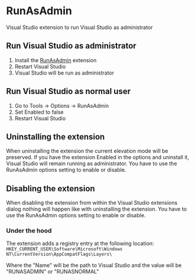 # RunAsAdmin
Visual Studio extension to run Visual Studio as administrator

## Run Visual Studio as administrator
1. Install the [RunAsAdmin](https://marketplace.visualstudio.com/items?itemName=SamirBoulema.RunAsAdmin) extension
2. Restart Visual Studio
3. Visual Studio will be run as administrator

## Run Visual Studio as normal user
1. Go to Tools -> Options -> RunAsAdmin
2. Set Enabled to false
3. Restart Visual Studio

## Uninstalling the extension
When uninstalling the extension the current elevation mode will be preserved. If you have the extension Enabled in the options and uninstall it, Visual Studio will remain running as administrator. You have to use the RunAsAdmin options setting to enable or disable.

## Disabling the extension
When disabling the extension from within the Visual Studio extensions dialog nothing will happen like with uninstalling the extension. You have to use the RunAsAdmin options setting to enable or disable.

### Under the hood
The extension adds a registry entry at the following location: `HKEY_CURRENT_USER\Software\Microsoft\Windows NT\CurrentVersion\AppCompatFlags\Layers\`

Where the "Name" will be the path to Visual Studio and the value will be "RUNASADMIN" or "RUNASNORMAL"